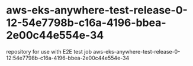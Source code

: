 # aws-eks-anywhere-test-release-0-12-54e7798b-c16a-4196-bbea-2e00c44e554e-34
repository for use with E2E test job aws-eks-anywhere-test-release-0-12:54e7798b-c16a-4196-bbea-2e00c44e554e-34
